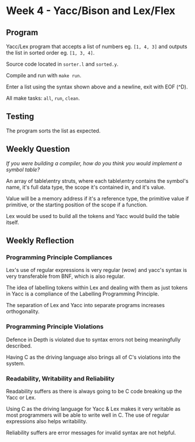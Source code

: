 # Week 4 - Yacc/Bison and Lex/Flex

## Program

Yacc/Lex program that accepts a list of numbers eg. `[1, 4, 3]` and outputs
the list in sorted order eg. `[1, 3, 4]`.

Source code located in `sorter.l` and `sorted.y`.

Compile and run with `make run`.

Enter a list using the syntax shown above and a newline, exit with EOF (^D).

All make tasks: `all`, `run`, `clean`.

## Testing

The program sorts the list as expected.

## Weekly Question

*If you were building a compiler, how do you think you would implement
a symbol table?*

An array of table\entry struts, where each table\entry contains the symbol's
name, it's full data type, the scope it's contained in, and it's value.

Value will be a memory address if it's a reference type, the primitive value
if primitive, or the starting position of the scope if a function.

Lex would be used to build all the tokens and Yacc would build the table
itself.

## Weekly Reflection

### Programming Principle Compliances

Lex's use of regular expressions is very regular (wow) and yacc's syntax
is very transferable from BNF, which is also regular.

The idea of labelling tokens within Lex and dealing with them as just tokens
in Yacc is a compliance of the Labelling Programming Principle.

The separation of Lex and Yacc into separate programs increases orthogonality.

### Programming Principle Violations

Defence in Depth is violated due to syntax errors not being meaningfully 
described.

Having C as the driving language also brings all of C's violations into the system.

### Readability, Writability and Reliability

Readability suffers as there is always going to be C code breaking up the Yacc or
Lex.

Using C as the driving language for Yacc & Lex makes it very writable as most
programmers will be able to write well in C. The use of regular expressions
also helps writability.

Reliability suffers are error messages for invalid syntax are not helpful.
